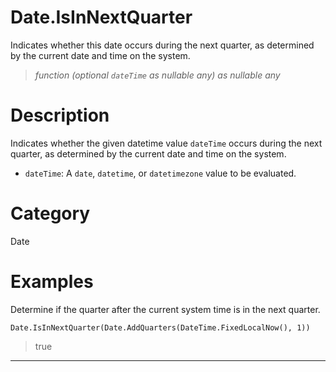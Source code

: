 ﻿# Date.IsInNextQuarter
Indicates whether this date occurs during the next quarter, as determined by the current date and time on the system.
> _function (optional <code>dateTime</code> as nullable any) as nullable any_
# Description 
Indicates whether the given datetime value <code>dateTime</code> occurs during the next quarter, as determined by the current date and time on the system.
      <ul>
      <li><code>dateTime</code>: A <code>date</code>, <code>datetime</code>, or <code>datetimezone</code> value to be evaluated.</li>
      </ul>
# Category 
Date
# Examples 
Determine if the quarter after the current system time is in the next quarter.
```
Date.IsInNextQuarter(Date.AddQuarters(DateTime.FixedLocalNow(), 1))
```
> true
***
